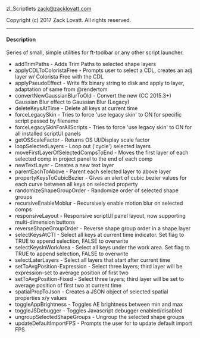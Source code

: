 zl_Scriptlets
zack@zacklovatt.com

Copyright (c) 2017 Zack Lovatt. All rights reserved.

-----------------------
#### Description

Series of small, simple utilities for ft-toolbar or any other script launcher.

* addTrimPaths                       - Adds Trim Paths to selected shape layers
* applyCDLToColoristaFree            - Prompts user to select a CDL, creates an adj layer w/ Colorista Free with the CDL
* applyPseudoEffect                  - Write ffx binary string to disk and apply to layer, adaptation of same from @rendertom
* convertNewGaussianBlurToOld        - Convert the new (CC 2015.3+) Gaussian Blur effect to Gaussian Blur (Legacy)
* deleteKeysAtTime                   - Delete all keys at current time
* forceLegacySkin                    - Tries to force 'use legacy skin' to ON for specific script passed by filename
* forceLegacySkinForAllScripts       - Tries to force 'use legacy skin' to ON for all installed scriptUI panels
* getOSScaleFactor                   - Returns OS UI/Display scale factor
* loopSelectedLayers                 - Loop out ('cycle') selected layers
* moveFirstLayerOfSelectedCompsToEnd - Moves the first layer of each selected comp in project panel to the end of each comp
* newTextLayer                       - Creates a new text layer
* parentEachToAbove                  - Parent each selected layer to above layer
* propertyKeysToCubicBezier          - Gives an alert of cubic bezier values for each curve between all keys on selected property
* randomizeShapeGroupOrder           - Randomize order of selected shape groups
* recursiveEnableMoblur              - Recursively enable motion blur on selected comps
* responsiveLayout                   - Responsive scriptUI panel layout, now supporting multi-dimension buttons
* reverseShapeGroupOrder             - Reverse shape group order in a shape layer
* selectKeysAtCTI                    - Select all keys at current time indicator. Set flag to TRUE to append selection, FALSE to overwrite
* selectKeysInWorkArea               - Select all keys under the work area. Set flag to TRUE to append selection, FALSE to overwrite
* selectLaterLayers                  - Select all layers that start after current time
* setToAvgPosition-Expression        - Select three layers; third layer will be expression-set to average position of first two
* setToAvgPosition-Fixed             - Select three layers; third layer will be set to average position of first two at current time
* spatialPropToJson                  - Creates a JSON object of selected spatial properties x/y values
* toggleAppBrightness		         - Toggles AE brightness between min and max
* toggleJSDebugger		 	         - Toggles Javascript debugger enabled/disabled
* ungroupSelectedShapeGroups         - Ungroup the selected shape groups
* updateDefaultImportFPS             - Prompts the user for to update default import FPS
